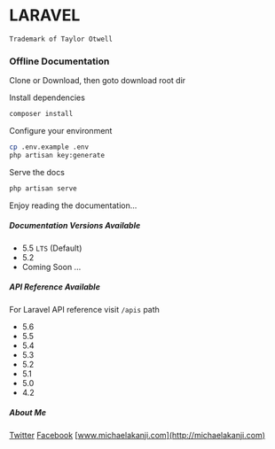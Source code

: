 # LARAVEL 
`Trademark of Taylor Otwell`
### Offline Documentation

Clone or Download, then goto download root dir

Install dependencies
```bash
composer install
```

Configure your environment
```bash
cp .env.example .env
php artisan key:generate
```

Serve the docs
```bash
php artisan serve
```

Enjoy reading the documentation...


##### Documentation Versions Available
- 5.5 `LTS` (Default)
- 5.2 
- Coming Soon ...

##### API Reference Available
For Laravel API reference visit `/apis` path 
- 5.6
- 5.5
- 5.4
- 5.3
- 5.2
- 5.1
- 5.0
- 4.2

##### About Me
[Twitter](http://twitter.com/matscode) 
[Facebook](http://fb.com/matscode) 
[www.michaelakanji.com](http://michaelakanji.com) 
